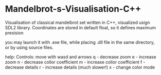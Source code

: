 # Mandelbrot-s-Visualisation-C++
Visualisation of classical mandelbrot set written in C++, visualized usign SDL2 library.
Coordinates are stored in default float, so it defines maximum presision

you may launch it with .exe file, while placing .dll file in the same directory, or by using source files.

help: 
Controls:
 move with wasd and arrows
 q - decrease zoom
 e - increase zoom
 n - decrease collor coefficient
 m - increase collor coefficient
 f - decrease details
 r - increase details (much slower!)
 x - change color mode


